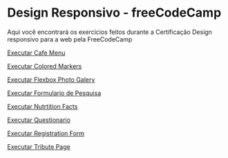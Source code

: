 # Design Responsivo - freeCodeCamp
Aqui você encontrará os exercícios feitos durante a Certificação Design responsivo para a web pela FreeCodeCamp


<a href="https://g4breela.github.io/free-code-camp/cafe-menu/index.html" target="_blank"> Executar Cafe Menu </a>

<a href="https://g4breela.github.io/free-code-camp/" target="_blank"> Executar Colored Markers </a>

<a href="https://g4breela.github.io/free-code-camp/" target="_blank"> Executar Flexbox Photo Galery </a>

<a href="https://g4breela.github.io/free-code-camp/" target="_blank"> Executar Formulario de Pesquisa </a>

<a href="https://g4breela.github.io/free-code-camp/" target="_blank"> Executar Nutrtition Facts </a>

<a href="https://g4breela.github.io/free-code-camp/" target="_blank"> Executar Questionario </a>

<a href="https://g4breela.github.io/free-code-camp/" target="_blank"> Executar Registration Form </a>

<a href="https://g4breela.github.io/free-code-camp/" target="_blank"> Executar Tribute Page </a>

